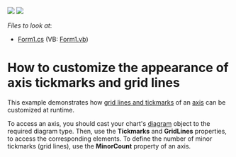 <!-- default badges list -->
[![](https://img.shields.io/badge/Open_in_DevExpress_Support_Center-FF7200?style=flat-square&logo=DevExpress&logoColor=white)](https://supportcenter.devexpress.com/ticket/details/E1367)
[![](https://img.shields.io/badge/📖_How_to_use_DevExpress_Examples-e9f6fc?style=flat-square)](https://docs.devexpress.com/GeneralInformation/403183)
<!-- default badges end -->
<!-- default file list -->
*Files to look at*:

* [Form1.cs](./CS/GridLinesTickmarks/Form1.cs) (VB: [Form1.vb](./VB/GridLinesTickmarks/Form1.vb))
<!-- default file list end -->
# How to customize the appearance of axis tickmarks and grid lines


<p>This example demonstrates how <a href="http://devexpress.com/Help/Content.aspx?help=XtraCharts&document=CustomDocument5782.htm">grid lines and tickmarks</a> of an <a href="http://devexpress.com/Help/Content.aspx?help=XtraCharts&document=CustomDocument6016.htm">axis</a> can be customized at runtime.</p><p>To access an axis, you should cast your chart's <a href="http://devexpress.com/Help/Content.aspx?help=XtraCharts&document=CustomDocument6017.htm">diagram</a> object to the required diagram type. Then, use the <strong>Tickmarks</strong> and <strong>GridLines</strong> properties, to access the corresponding elements. To define the number of minor tickmarks (grid lines), use the <strong>MinorCount</strong> property of an axis.</p>

<br/>


